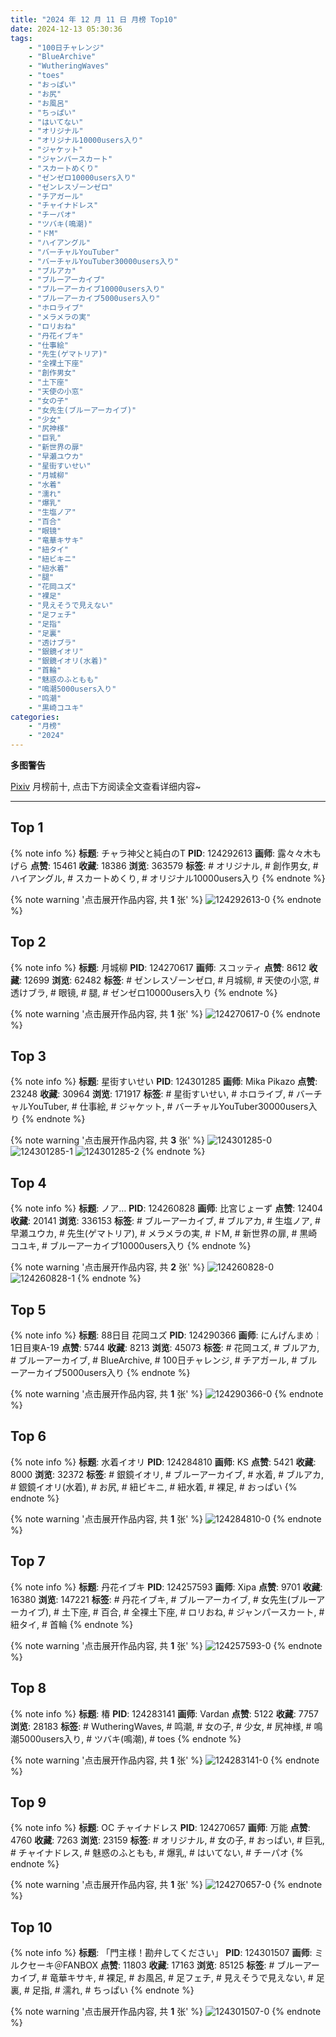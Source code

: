 ```yaml
---
title: "2024 年 12 月 11 日 月榜 Top10"
date: 2024-12-13 05:30:36
tags:
    - "100日チャレンジ"
    - "BlueArchive"
    - "WutheringWaves"
    - "toes"
    - "おっぱい"
    - "お尻"
    - "お風呂"
    - "ちっぱい"
    - "はいてない"
    - "オリジナル"
    - "オリジナル10000users入り"
    - "ジャケット"
    - "ジャンパースカート"
    - "スカートめくり"
    - "ゼンゼロ10000users入り"
    - "ゼンレスゾーンゼロ"
    - "チアガール"
    - "チャイナドレス"
    - "チーパオ"
    - "ツバキ(鳴潮)"
    - "ドM"
    - "ハイアングル"
    - "バーチャルYouTuber"
    - "バーチャルYouTuber30000users入り"
    - "ブルアカ"
    - "ブルーアーカイブ"
    - "ブルーアーカイブ10000users入り"
    - "ブルーアーカイブ5000users入り"
    - "ホロライブ"
    - "メラメラの実"
    - "ロリおね"
    - "丹花イブキ"
    - "仕事絵"
    - "先生(ゲマトリア)"
    - "全裸土下座"
    - "創作男女"
    - "土下座"
    - "天使の小窓"
    - "女の子"
    - "女先生(ブルーアーカイブ)"
    - "少女"
    - "尻神様"
    - "巨乳"
    - "新世界の扉"
    - "早瀬ユウカ"
    - "星街すいせい"
    - "月城柳"
    - "水着"
    - "濡れ"
    - "爆乳"
    - "生塩ノア"
    - "百合"
    - "眼镜"
    - "竜華キサキ"
    - "紐タイ"
    - "紐ビキニ"
    - "紐水着"
    - "腿"
    - "花岡ユズ"
    - "裸足"
    - "見えそうで見えない"
    - "足フェチ"
    - "足指"
    - "足裏"
    - "透けブラ"
    - "銀鏡イオリ"
    - "銀鏡イオリ(水着)"
    - "首輪"
    - "魅惑のふともも"
    - "鳴潮5000users入り"
    - "鸣潮"
    - "黒崎コユキ"
categories:
    - "月榜"
    - "2024"
---
```


<i class="fa fa-triangle-exclamation"></i>**多图警告**<i class="fa fa-triangle-exclamation"></i>

[Pixiv](https://www.pixiv.net/) 月榜前十, 点击下方阅读全文查看详细内容~

<!-- more -->

---

## Top 1

{% note info %}
**标题**: チャラ神父と純白のT
**PID**: 124292613 **画师**: 露々々木もげら
**点赞**: 15461 **收藏**: 18386 **浏览**: 363579
**标签**: # オリジナル, # 創作男女, # ハイアングル, # スカートめくり, # オリジナル10000users入り
{% endnote %}

{% note warning '点击展开作品内容, 共 **1** 张' %}
![124292613-0](https://i.pixiv.re/img-original/img/2024/11/14/20/05/00/124292613_p0.jpg)
{% endnote %}

## Top 2

{% note info %}
**标题**: 月城柳
**PID**: 124270617 **画师**: スコッティ
**点赞**: 8612 **收藏**: 12699 **浏览**: 62482
**标签**: # ゼンレスゾーンゼロ, # 月城柳, # 天使の小窓, # 透けブラ, # 眼镜, # 腿, # ゼンゼロ10000users入り
{% endnote %}

{% note warning '点击展开作品内容, 共 **1** 张' %}
![124270617-0](https://i.pixiv.re/img-original/img/2024/11/14/00/00/22/124270617_p0.jpg)
{% endnote %}

## Top 3

{% note info %}
**标题**: 星街すいせい
**PID**: 124301285 **画师**: Mika Pikazo
**点赞**: 23248 **收藏**: 30964 **浏览**: 171917
**标签**: # 星街すいせい, # ホロライブ, # バーチャルYouTuber, # 仕事絵, # ジャケット, # バーチャルYouTuber30000users入り
{% endnote %}

{% note warning '点击展开作品内容, 共 **3** 张' %}
![124301285-0](https://i.pixiv.re/img-original/img/2024/11/15/00/00/42/124301285_p0.png)
![124301285-1](https://i.pixiv.re/img-original/img/2024/11/15/00/00/42/124301285_p1.png)
![124301285-2](https://i.pixiv.re/img-original/img/2024/11/15/00/00/42/124301285_p2.png)
{% endnote %}

## Top 4

{% note info %}
**标题**: ノア…
**PID**: 124260828 **画师**: 比宮じょーず
**点赞**: 12404 **收藏**: 20141 **浏览**: 336153
**标签**: # ブルーアーカイブ, # ブルアカ, # 生塩ノア, # 早瀬ユウカ, # 先生(ゲマトリア), # メラメラの実, # ドM, # 新世界の扉, # 黒崎コユキ, # ブルーアーカイブ10000users入り
{% endnote %}

{% note warning '点击展开作品内容, 共 **2** 张' %}
![124260828-0](https://i.pixiv.re/img-original/img/2024/11/13/19/19/01/124260828_p0.png)
![124260828-1](https://i.pixiv.re/img-original/img/2024/11/13/19/19/01/124260828_p1.png)
{% endnote %}

## Top 5

{% note info %}
**标题**: 88日目 花岡ユズ
**PID**: 124290366 **画师**: にんげんまめ￤1日目東A-19
**点赞**: 5744 **收藏**: 8213 **浏览**: 45073
**标签**: # 花岡ユズ, # ブルアカ, # ブルーアーカイブ, # BlueArchive, # 100日チャレンジ, # チアガール, # ブルーアーカイブ5000users入り
{% endnote %}

{% note warning '点击展开作品内容, 共 **1** 张' %}
![124290366-0](https://i.pixiv.re/img-original/img/2024/11/14/18/58/16/124290366_p0.png)
{% endnote %}

## Top 6

{% note info %}
**标题**: 水着イオリ
**PID**: 124284810 **画师**: KS
**点赞**: 5421 **收藏**: 8000 **浏览**: 32372
**标签**: # 銀鏡イオリ, # ブルーアーカイブ, # 水着, # ブルアカ, # 銀鏡イオリ(水着), # お尻, # 紐ビキニ, # 紐水着, # 裸足, # おっぱい
{% endnote %}

{% note warning '点击展开作品内容, 共 **1** 张' %}
![124284810-0](https://i.pixiv.re/img-original/img/2024/11/14/14/38/30/124284810_p0.jpg)
{% endnote %}

## Top 7

{% note info %}
**标题**: 丹花イブキ
**PID**: 124257593 **画师**: Xipa
**点赞**: 9701 **收藏**: 16380 **浏览**: 147221
**标签**: # 丹花イブキ, # ブルーアーカイブ, # 女先生(ブルーアーカイブ), # 土下座, # 百合, # 全裸土下座, # ロリおね, # ジャンパースカート, # 紐タイ, # 首輪
{% endnote %}

{% note warning '点击展开作品内容, 共 **1** 张' %}
![124257593-0](https://i.pixiv.re/img-original/img/2024/11/13/17/19/40/124257593_p0.png)
{% endnote %}

## Top 8

{% note info %}
**标题**: 椿
**PID**: 124283141 **画师**: Vardan
**点赞**: 5122 **收藏**: 7757 **浏览**: 28183
**标签**: # WutheringWaves, # 鸣潮, # 女の子, # 少女, # 尻神様, # 鳴潮5000users入り, # ツバキ(鳴潮), # toes
{% endnote %}

{% note warning '点击展开作品内容, 共 **1** 张' %}
![124283141-0](https://i.pixiv.re/img-original/img/2024/11/19/13/09/42/124283141_p0.png)
{% endnote %}

## Top 9

{% note info %}
**标题**: OC チャイナドレス
**PID**: 124270657 **画师**: 万能
**点赞**: 4760 **收藏**: 7263 **浏览**: 23159
**标签**: # オリジナル, # 女の子, # おっぱい, # 巨乳, # チャイナドレス, # 魅惑のふともも, # 爆乳, # はいてない, # チーパオ
{% endnote %}

{% note warning '点击展开作品内容, 共 **1** 张' %}
![124270657-0](https://i.pixiv.re/img-original/img/2024/11/14/00/00/31/124270657_p0.jpg)
{% endnote %}

## Top 10

{% note info %}
**标题**: 「門主様！勘弁してください」
**PID**: 124301507 **画师**: ミルクセーキ＠FANBOX
**点赞**: 11803 **收藏**: 17163 **浏览**: 85125
**标签**: # ブルーアーカイブ, # 竜華キサキ, # 裸足, # お風呂, # 足フェチ, # 見えそうで見えない, # 足裏, # 足指, # 濡れ, # ちっぱい
{% endnote %}

{% note warning '点击展开作品内容, 共 **1** 张' %}
![124301507-0](https://i.pixiv.re/img-original/img/2024/11/15/00/02/57/124301507_p0.jpg)
{% endnote %}
